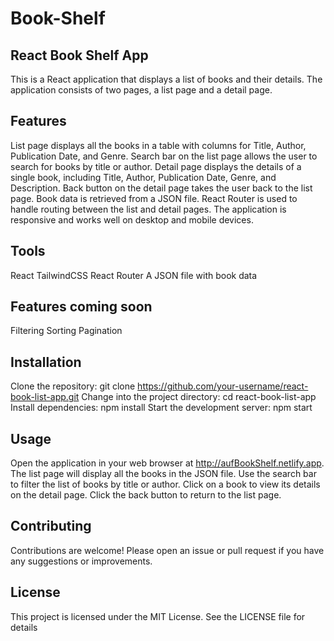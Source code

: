# Book-Shelf

## React Book Shelf App

This is a React application that displays a list of books and their details. The application consists of two pages, a list page and a detail page.

## Features

List page displays all the books in a table with columns for Title, Author, Publication Date, and Genre.
Search bar on the list page allows the user to search for books by title or author.
Detail page displays the details of a single book, including Title, Author, Publication Date, Genre, and Description.
Back button on the detail page takes the user back to the list page.
Book data is retrieved from a JSON file.
React Router is used to handle routing between the list and detail pages.
The application is responsive and works well on desktop and mobile devices.

## Tools

React
TailwindCSS
React Router
A JSON file with book data

## Features coming soon

Filtering
Sorting
Pagination

## Installation

Clone the repository: git clone https://github.com/your-username/react-book-list-app.git
Change into the project directory: cd react-book-list-app
Install dependencies: npm install
Start the development server: npm start

## Usage

Open the application in your web browser at http://aufBookShelf.netlify.app.
The list page will display all the books in the JSON file.
Use the search bar to filter the list of books by title or author.
Click on a book to view its details on the detail page.
Click the back button to return to the list page.

## Contributing

Contributions are welcome! Please open an issue or pull request if you have any suggestions or improvements.

## License

This project is licensed under the MIT License. See the LICENSE file for details

